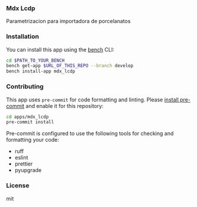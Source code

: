 ### Mdx Lcdp

Parametrizacion para importadora de porcelanatos

### Installation

You can install this app using the [bench](https://github.com/frappe/bench) CLI:

```bash
cd $PATH_TO_YOUR_BENCH
bench get-app $URL_OF_THIS_REPO --branch develop
bench install-app mdx_lcdp
```

### Contributing

This app uses `pre-commit` for code formatting and linting. Please [install pre-commit](https://pre-commit.com/#installation) and enable it for this repository:

```bash
cd apps/mdx_lcdp
pre-commit install
```

Pre-commit is configured to use the following tools for checking and formatting your code:

- ruff
- eslint
- prettier
- pyupgrade

### License

mit
